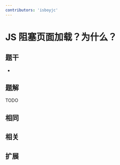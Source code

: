 ```yaml
---
contributors: 'isboyjc'
---
```


# JS 阻塞页面加载？为什么？

## 题干

- 



## 题解

<!-- ::: details 点我查看题解 -->

  TODO

<!-- ::: -->



## 相同


## 相关


## 扩展

